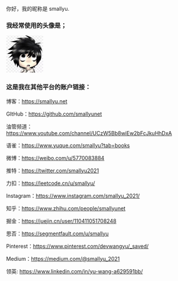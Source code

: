 
你好，我的昵称是 smallyu. 

### 我经常使用的头像是；

<img src="avatar.jpg" width="100px">

### 这是我在其他平台的账户链接：

博客：<https://smallyu.net>

GItHub：<https://github.com/smallyunet>

油管频道：<https://www.youtube.com/channel/UCzW5Bb8wiEw2bFcJkuHhDxA>

语雀：<https://www.yuque.com/smallyu?tab=books>

微博：<https://weibo.com/u/5770083884>

推特：<https://twitter.com/smallyu2021>

力扣：<https://leetcode.cn/u/smallyu/>

Instagram：<https://www.instagram.com/smallyu_2021/>

知乎：<https://www.zhihu.com/people/smallyunet>

掘金：<https://juejin.cn/user/110411051708248>

思否：<https://segmentfault.com/u/smallyu>

Pinterest：<https://www.pinterest.com/devwangyu/_saved/>

Medium：<https://medium.com/@smallyu_2021>

领英: <https://www.linkedin.com/in/yu-wang-a629591bb/>


